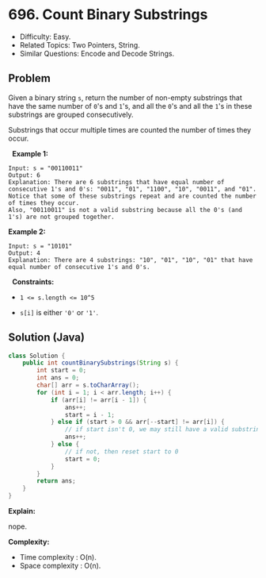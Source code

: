 # 696. Count Binary Substrings

- Difficulty: Easy.
- Related Topics: Two Pointers, String.
- Similar Questions: Encode and Decode Strings.

## Problem

Given a binary string ```s```, return the number of non-empty substrings that have the same number of ```0```'s and ```1```'s, and all the ```0```'s and all the ```1```'s in these substrings are grouped consecutively.

Substrings that occur multiple times are counted the number of times they occur.

 
**Example 1:**

```
Input: s = "00110011"
Output: 6
Explanation: There are 6 substrings that have equal number of consecutive 1's and 0's: "0011", "01", "1100", "10", "0011", and "01".
Notice that some of these substrings repeat and are counted the number of times they occur.
Also, "00110011" is not a valid substring because all the 0's (and 1's) are not grouped together.
```

**Example 2:**

```
Input: s = "10101"
Output: 4
Explanation: There are 4 substrings: "10", "01", "10", "01" that have equal number of consecutive 1's and 0's.
```

 
**Constraints:**


	
- ```1 <= s.length <= 10^5```
	
- ```s[i]``` is either ```'0'``` or ```'1'```.



## Solution (Java)

```java
class Solution {
    public int countBinarySubstrings(String s) {
        int start = 0;
        int ans = 0;
        char[] arr = s.toCharArray();
        for (int i = 1; i < arr.length; i++) {
            if (arr[i] != arr[i - 1]) {
                ans++;
                start = i - 1;
            } else if (start > 0 && arr[--start] != arr[i]) {
                // if start isn't 0, we may still have a valid substring
                ans++;
            } else {
                // if not, then reset start to 0
                start = 0;
            }
        }
        return ans;
    }
}
```

**Explain:**

nope.

**Complexity:**

* Time complexity : O(n).
* Space complexity : O(n).
